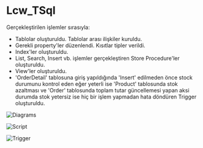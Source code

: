 # Lcw_TSql

Gerçekleştirilen işlemler sırasıyla:

* Tablolar oluşturuldu. Tablolar arası ilişkiler kuruldu.
* Gerekli property'ler düzenlendi. Kısıtlar tipler verildi.
* Index'ler oluşturuldu.
* List, Search, Insert vb. işlemler gerçekleştiren Store Procedure'ler oluşturuldu.
* View'ler oluşturuldu.
* 'OrderDetail' tablosuna giriş yapıldığında 'Insert' edilmeden önce stock durumunu kontrol eden 
eğer yeterli ise 'Product' tablosunda stok azaltması ve 'Order' tablosunda toplam tutar
güncellemesi yapan aksi durumda stok yetersiz ise hiç bir işlem yapmadan hata döndüren Trigger oluşturuldu.

![Diagrams](https://www.linkpicture.com/q/Diagrams.png)

![Script](https://www.linkpicture.com/q/script.png)

![Trigger](https://www.linkpicture.com/q/trigger.png)
